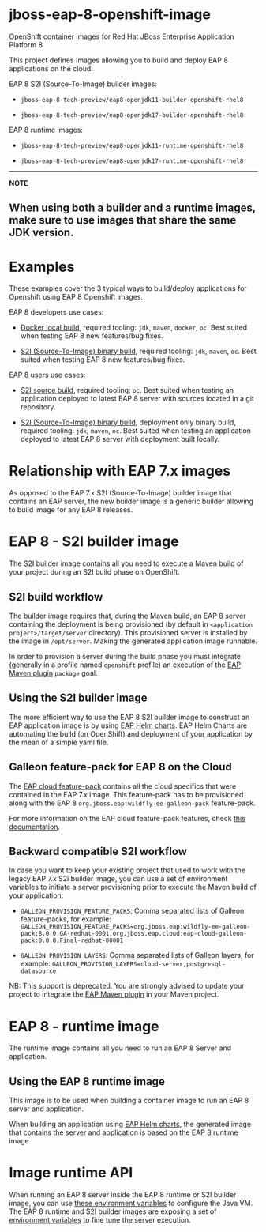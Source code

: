 # jboss-eap-8-openshift-image
 OpenShift container images for Red Hat JBoss Enterprise Application Platform 8

This project defines Images allowing you to build and deploy EAP 8 applications on the cloud.

EAP 8 S2I (Source-To-Image) builder images:

* `jboss-eap-8-tech-preview/eap8-openjdk11-builder-openshift-rhel8`

* `jboss-eap-8-tech-preview/eap8-openjdk17-builder-openshift-rhel8`

EAP 8 runtime images:

* `jboss-eap-8-tech-preview/eap8-openjdk11-runtime-openshift-rhel8`

* `jboss-eap-8-tech-preview/eap8-openjdk17-runtime-openshift-rhel8`

----
**NOTE**

When using both a builder and a runtime images, make sure to use images that share the same JDK version.
----

# Examples

These examples cover the 3 typical ways to build/deploy applications for Openshift using EAP 8 Openshift images.

EAP 8 developers use cases:

 * [Docker local build](examples/eap/docker-build), required tooling: `jdk`, `maven`, `docker`, `oc`. Best suited when testing EAP 8 new features/bug fixes.

 * [S2I (Source-To-Image) binary build](examples/eap/s2i-binary-build), required tooling: `jdk`, `maven`, `oc`. Best suited when testing EAP 8 new features/bug fixes.

EAP 8 users use cases:

 * [S2I source build](examples/eap/s2i-source-build), required tooling: `oc`. Best suited when testing an application deployed to latest EAP 8 server with sources located in a git repository.
 
 * [S2I (Source-To-Image) binary build](examples/eap/s2i-binary-build), deployment only binary build, required tooling: `jdk`, `maven`, `oc`. Best suited when testing an application deployed to latest EAP 8 server with deployment built locally.

# Relationship with EAP 7.x images

As opposed to the EAP 7.x S2I (Source-To-Image) builder image that contains an EAP server, the new builder image 
is a generic builder allowing to build image for any EAP 8 releases.

# EAP 8 - S2I builder image

The S2I builder image contains all you need to execute a Maven build of your project during an S2I build phase on OpenShift.

## S2I build workflow

The builder image requires that, during the Maven build, an EAP 8 server containing the deployment is being provisioned (by default in `<application project>/target/server` directory). This provisioned server 
is installed by the image in `/opt/server`. Making the generated application image runnable.

In order to provision a server during the build phase you must integrate (generally in a profile named `openshift` profile) an execution of the  [EAP Maven plugin](https://github.com/jbossas/eap-maven-plugin/) `package` goal.

## Using the S2I builder image

The more efficient way to use the EAP 8 S2I builder image to construct an EAP application image is by using [EAP Helm charts](https://github.com/jbossas/eap-charts).
EAP Helm Charts  are automating the build (on OpenShift) and deployment of your application by the mean of a simple yaml file.

## Galleon feature-pack for EAP 8 on the Cloud

The [EAP cloud feature-pack](https://github.com/jbossas/eap-cloud-galleon-pack) contains all the cloud specifics that were contained in the EAP 7.x image.
This feature-pack has to be provisioned along with the EAP 8 `org.jboss.eap:wildfly-ee-galleon-pack` feature-pack. 

For more information on the EAP cloud feature-pack features, check [this documentation](https://github.com/jbossas/eap-cloud-galleon-pack/blob/main/README.md).

## Backward compatible S2I workflow

In case you want to keep your existing project that used to work with the legacy EAP 7.x S2i builder image, you can use a set of environment variables 
to initiate a server provisioning prior to execute the Maven build of your application:

* `GALLEON_PROVISION_FEATURE_PACKS`: Comma separated lists of Galleon feature-packs, for example: 
`GALLEON_PROVISION_FEATURE_PACKS=org.jboss.eap:wildfly-ee-galleon-pack:8.0.0.GA-redhat-0001,org.jboss.eap.cloud:eap-cloud-galleon-pack:8.0.0.Final-redhat-00001` 

* `GALLEON_PROVISION_LAYERS`: Comma separated lists of Galleon layers, for example: `GALLEON_PROVISION_LAYERS=cloud-server,postgresql-datasource`

NB: This support is deprecated. You are strongly advised to update your project to integrate the [EAP Maven plugin](https://github.com/jbossas/eap-maven-plugin/) in your Maven project.

# EAP 8 - runtime image

The runtime image contains all you need to run an EAP 8 Server and application.

## Using the EAP 8 runtime image

This image is to be used when building a container image to run an EAP 8 server and application.

When building an application using [EAP Helm charts](https://github.com/jbossas/eap-charts), the generated image 
that contains the server and application is based on the EAP 8 runtime image.

# Image runtime API

When running an EAP 8 server inside the EAP 8 runtime or S2I builder image, you can use [these environment variables](https://github.com/jboss-container-images/openjdk/blob/develop/modules/jvm/api/module.yaml) to configure the Java VM.
The EAP 8 runtime and S2I builder images are exposing a set of [environment variables](https://github.com/wildfly/wildfly-cekit-modules/blob/main/jboss/container/wildfly/run/api/module.yaml) to fine tune the server execution.
